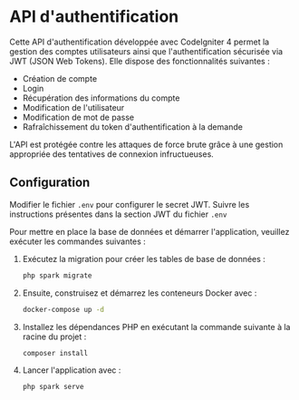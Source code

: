 # API d'authentification

Cette API d'authentification développée avec CodeIgniter 4 permet la gestion des comptes utilisateurs ainsi que l'authentification sécurisée via JWT (JSON Web Tokens). Elle dispose des fonctionnalités suivantes :

- Création de compte
- Login
- Récupération des informations du compte
- Modification de l'utilisateur
- Modification de mot de passe
- Rafraîchissement du token d'authentification à la demande

L'API est protégée contre les attaques de force brute grâce à une gestion appropriée des tentatives de connexion infructueuses.

## Configuration

Modifier le fichier `.env` pour configurer le secret JWT.
Suivre les instructions présentes dans la section JWT du fichier `.env`

Pour mettre en place la base de données et démarrer l'application, veuillez exécuter les commandes suivantes :

1. Exécutez la migration pour créer les tables de base de données :
   ```bash
   php spark migrate
    ```
   
2. Ensuite, construisez et démarrez les conteneurs Docker avec :
   ```bash
   docker-compose up -d
   ```
   
3. Installez les dépendances PHP en exécutant la commande suivante à la racine du projet :
   ```bash
   composer install
   ```
   
4. Lancer l'application avec :
   ```bash
   php spark serve
   ```
   

